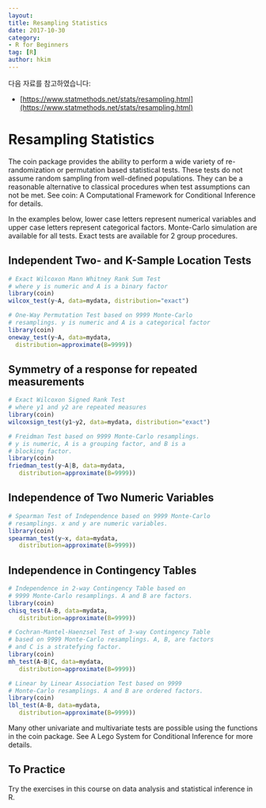 ```yaml
---
layout:
title: Resampling Statistics
date: 2017-10-30  
category:
- R for Beginners
tag: [R]   
author: hkim  
---
```


다음 자료를 참고하였습니다:  
- [https://www.statmethods.net/stats/resampling.html](https://www.statmethods.net/stats/resampling.html)

# Resampling Statistics
The coin package provides the ability to perform a wide variety of re-randomization or permutation based statistical tests. These tests do not assume random sampling from well-defined populations. They can be a reasonable alternative to classical procedures when test assumptions can not be met. See coin: A Computational Framework for Conditional Inference for details.

In the examples below, lower case letters represent numerical variables and upper case letters represent categorical factors. Monte-Carlo simulation are available for all tests. Exact tests are available for 2 group procedures.

## Independent Two- and K-Sample Location Tests

```r
# Exact Wilcoxon Mann Whitney Rank Sum Test
# where y is numeric and A is a binary factor
library(coin)
wilcox_test(y~A, data=mydata, distribution="exact")

# One-Way Permutation Test based on 9999 Monte-Carlo
# resamplings. y is numeric and A is a categorical factor
library(coin)
oneway_test(y~A, data=mydata,
  distribution=approximate(B=9999))
```

## Symmetry of a response for repeated measurements

```r
# Exact Wilcoxon Signed Rank Test
# where y1 and y2 are repeated measures
library(coin)
wilcoxsign_test(y1~y2, data=mydata, distribution="exact")

# Freidman Test based on 9999 Monte-Carlo resamplings.
# y is numeric, A is a grouping factor, and B is a
# blocking factor.
library(coin)
friedman_test(y~A|B, data=mydata,
   distribution=approximate(B=9999))
```

## Independence of Two Numeric Variables

```r
# Spearman Test of Independence based on 9999 Monte-Carlo
# resamplings. x and y are numeric variables.
library(coin)
spearman_test(y~x, data=mydata,
   distribution=approximate(B=9999))
```

## Independence in Contingency Tables

```r
# Independence in 2-way Contingency Table based on
# 9999 Monte-Carlo resamplings. A and B are factors.
library(coin)
chisq_test(A~B, data=mydata,
   distribution=approximate(B=9999))

# Cochran-Mantel-Haenzsel Test of 3-way Contingency Table
# based on 9999 Monte-Carlo resamplings. A, B, are factors
# and C is a stratefying factor.
library(coin)
mh_test(A~B|C, data=mydata,
   distribution=approximate(B=9999))

# Linear by Linear Association Test based on 9999
# Monte-Carlo resamplings. A and B are ordered factors.
library(coin)
lbl_test(A~B, data=mydata,
   distribution=approximate(B=9999))
```

Many other univariate and multivariate tests are possible using the functions in the coin package. See A Lego System for Conditional Inference for more details.

## To Practice
Try the exercises in this course on data analysis and statistical inference in R.
